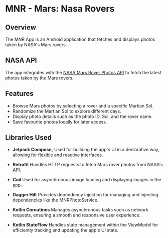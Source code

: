 # **MNR - Mars: Nasa Rovers**

## Overview
The MNR App is an Android application that fetches and displays photos taken by NASA's Mars rovers.

## NASA API
The app integrates with the [NASA Mars Rover Photos API](https://github.com/corincerami/mars-photo-api) to fetch the latest photos taken by the Mars rovers.

## Features
+ Browse Mars photos by selecting a rover and a specific Martian Sol.
+ Randomize the Martian Sol to explore different days.
+ Display photo details such as the photo ID, Sol, and the rover name.
+ Save favourite photos locally for later access.

## Libraries Used

+ **Jetpack Compose,**
  Used for building the app's UI in a declarative way, allowing for flexible and reactive interfaces.

+ **Retrofit**
  Handles HTTP requests to fetch Mars rover photos from NASA's API.

+ **Coil**
  Used for asynchronous image loading and displaying images in the app.

+ **Dagger Hilt**
  Provides dependency injection for managing and injecting dependencies like the MNRPhotoService.

+ **Kotlin Coroutines**
  Manages asynchronous tasks such as network requests, ensuring a smooth and responsive user experience.

+ **Kotlin StateFlow**
  Handles state management within the ViewModel for efficiently tracking and updating the app's UI state.
